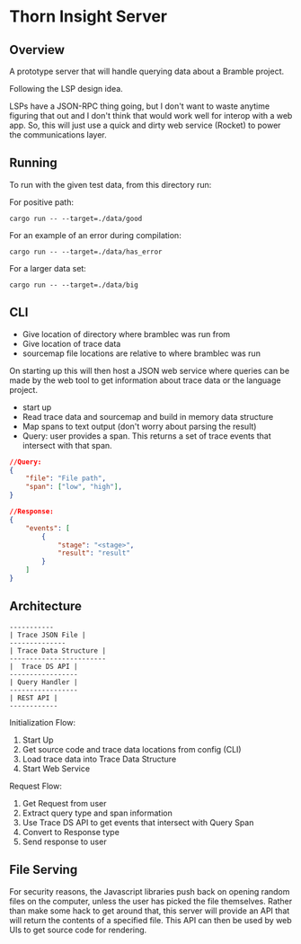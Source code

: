 # Thorn Insight Server
## Overview
A prototype server that will handle querying data about a Bramble project.

Following the LSP design idea.

LSPs have a JSON-RPC thing going, but I don't want to waste anytime figuring
that out and I don't think that would work well for interop with a web app.
So, this will just use a quick and dirty web service (Rocket) to power the
communications layer.


## Running
To run with the given test data, from this directory run:

For positive path:
```
cargo run -- --target=./data/good
```

For an example of an error during compilation:
```
cargo run -- --target=./data/has_error
```

For a larger data set:
```
cargo run -- --target=./data/big
```

## CLI
- Give location of directory where bramblec was run from
- Give location of trace data
- sourcemap file locations are relative to where bramblec was run

On starting up this will then host a JSON web service where queries can be
made by the web tool to get information about trace data or the language
project.


- start up
- Read trace data and sourcemap and build in memory data structure
- Map spans to text output (don't worry about parsing the result)
- Query: user provides a span.  This returns a set of trace events that intersect
with that span.

```json
//Query:
{
    "file": "File path",
    "span": ["low", "high"],
}

//Response:
{
    "events": [
        {
            "stage": "<stage>",
            "result": "result"
        }
    ]
}
```


## Architecture

```
-----------
| Trace JSON File |
--------------
| Trace Data Structure |
------------------------
|  Trace DS API |
-----------------
| Query Handler |
-----------------
| REST API |
------------
```

Initialization Flow:
1. Start Up
2. Get source code and trace data locations from config (CLI)
3. Load trace data into Trace Data Structure
4. Start Web Service


Request Flow:
1. Get Request from user
2. Extract query type and span information
3. Use Trace DS API to get events that intersect with Query Span
4. Convert to Response type
5. Send response to user

## File Serving
For security reasons, the Javascript libraries push back on opening random files
on the computer, unless the user has picked the file themselves.  Rather than
make some hack to get around that, this server will provide an API that will
return the contents of a specified file.  This API can then be used by web UIs
to get source code for rendering.
